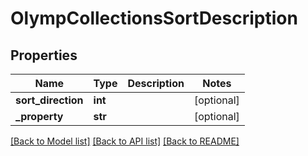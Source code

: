 # OlympCollectionsSortDescription

## Properties
Name | Type | Description | Notes
------------ | ------------- | ------------- | -------------
**sort_direction** | **int** |  | [optional] 
**_property** | **str** |  | [optional] 

[[Back to Model list]](../README.md#documentation-for-models) [[Back to API list]](../README.md#documentation-for-api-endpoints) [[Back to README]](../README.md)


